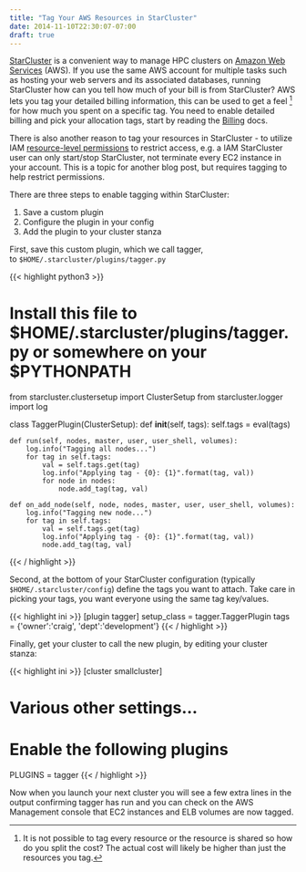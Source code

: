```yaml
---
title: "Tag Your AWS Resources in StarCluster"
date: 2014-11-10T22:30:07-07:00
draft: true
---
```


[StarCluster](http://star.mit.edu/cluster/) is a convenient way to
manage HPC clusters on [Amazon Web Services](https://aws.amazon.com/)
(AWS). If you use the same AWS account for multiple tasks such as 
hosting your web servers and its associated databases, running 
StarCluster how can you tell how much of your bill is from StarCluster?
AWS lets you tag your detailed billing information, this can be used
to get a feel [^1] for how much you spent on a specific tag. You need to enable detailed billing and pick your allocation tags, start by reading the [Billing](http://docs.aws.amazon.com/awsaccountbilling/latest/aboutv2/cost-alloc-tags.html)
docs.
  
There is also another reason to tag your resources in StarCluster - to
utilize IAM [resource-level
permissions](http://docs.aws.amazon.com/AWSEC2/latest/UserGuide/ec2-supported-iam-actions-resources.html)
to restrict access, e.g. a IAM StarCluster user can only start/stop
StarCluster, not terminate every EC2 instance in your account. This is a
topic for another blog post, but requires tagging to help restrict
permissions.  
  
There are three steps to enable tagging within StarCluster:

1. Save a custom plugin
2. Configure the plugin in your config
3. Add the plugin to your cluster stanza

First, save this custom plugin, which we call tagger, to ``$HOME/.starcluster/plugins/tagger.py``

{{< highlight python3 >}}
# Install this file to $HOME/.starcluster/plugins/tagger.py or somewhere on your $PYTHONPATH
from starcluster.clustersetup import ClusterSetup
from starcluster.logger import log
  
class TaggerPlugin(ClusterSetup):
    def __init__(self, tags):
        self.tags = eval(tags)
  
    def run(self, nodes, master, user, user_shell, volumes):
        log.info("Tagging all nodes...")
        for tag in self.tags:
            val = self.tags.get(tag)
            log.info("Applying tag - {0}: {1}".format(tag, val))
            for node in nodes:
                node.add_tag(tag, val)
 
    def on_add_node(self, node, nodes, master, user, user_shell, volumes):
        log.info("Tagging new node...")
        for tag in self.tags:
            val = self.tags.get(tag)
            log.info("Applying tag - {0}: {1}".format(tag, val))
            node.add_tag(tag, val)
{{< / highlight >}}

Second, at the bottom of your StarCluster configuration (typically ``$HOME/.starcluster/config``)
define the tags you want to attach. Take care in picking your tags, you
want everyone using the same tag key/values.  

{{< highlight ini >}}
[plugin tagger]
setup_class = tagger.TaggerPlugin
tags = {'owner':'craig', 'dept':'development'}
{{< / highlight >}}
  
Finally, get your cluster to call the new plugin, by editing your
cluster stanza:  

{{< highlight ini >}}
[cluster smallcluster]
# Various other settings... 
# Enable the following plugins</span>  
PLUGINS = tagger 
{{< / highlight >}}
  
Now when you launch your next cluster you will see a few extra lines in
the output confirming tagger has run and you can check on the AWS
Management console that EC2 instances and ELB volumes are now tagged.  
  
[^1]: It is not possible to tag every resource or the resource is shared so how do you split the cost? The actual cost will likely be higher than just the resources you tag.